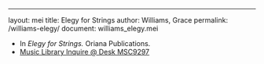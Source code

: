 ---
layout: mei
title: Elegy for Strings
author: Williams, Grace
permalink: /williams-elegy/
document: williams_elegy.mei

- In *Elegy for Strings.* Oriana Publications.
- <a href="https://tufts.primo.exlibrisgroup.com/permalink/01TUN_INST/1kc9gia/alma991018207248503851" target="_blank">Music Library Inquire @ Desk MSC9297</a>
